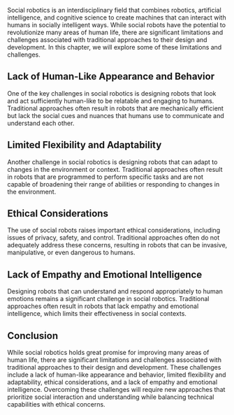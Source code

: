 
Social robotics is an interdisciplinary field that combines robotics, artificial intelligence, and cognitive science to create machines that can interact with humans in socially intelligent ways. While social robots have the potential to revolutionize many areas of human life, there are significant limitations and challenges associated with traditional approaches to their design and development. In this chapter, we will explore some of these limitations and challenges.

Lack of Human-Like Appearance and Behavior
------------------------------------------

One of the key challenges in social robotics is designing robots that look and act sufficiently human-like to be relatable and engaging to humans. Traditional approaches often result in robots that are mechanically efficient but lack the social cues and nuances that humans use to communicate and understand each other.

Limited Flexibility and Adaptability
------------------------------------

Another challenge in social robotics is designing robots that can adapt to changes in the environment or context. Traditional approaches often result in robots that are programmed to perform specific tasks and are not capable of broadening their range of abilities or responding to changes in the environment.

Ethical Considerations
----------------------

The use of social robots raises important ethical considerations, including issues of privacy, safety, and control. Traditional approaches often do not adequately address these concerns, resulting in robots that can be invasive, manipulative, or even dangerous to humans.

Lack of Empathy and Emotional Intelligence
------------------------------------------

Designing robots that can understand and respond appropriately to human emotions remains a significant challenge in social robotics. Traditional approaches often result in robots that lack empathy and emotional intelligence, which limits their effectiveness in social contexts.

Conclusion
----------

While social robotics holds great promise for improving many areas of human life, there are significant limitations and challenges associated with traditional approaches to their design and development. These challenges include a lack of human-like appearance and behavior, limited flexibility and adaptability, ethical considerations, and a lack of empathy and emotional intelligence. Overcoming these challenges will require new approaches that prioritize social interaction and understanding while balancing technical capabilities with ethical concerns.
